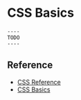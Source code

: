 # CSS Basics

    ----
    TODO
    ----

## Reference

- [CSS Reference](https://developer.mozilla.org/en-US/docs/Web/CSS/Reference)
- [CSS Basics](https://developer.mozilla.org/en-US/docs/Learn/Getting_started_with_the_web/CSS_basics)
